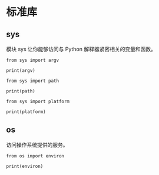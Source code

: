 # 标准库

## sys

模块 sys 让你能够访问与 Python 解释器紧密相关的变量和函数。

<div class="run"></div>

```python3
from sys import argv

print(argv)
```

<div class="run"></div>

```python3
from sys import path

print(path)
```

<div class="run"></div>

```python3
from sys import platform

print(platform)
```

## os

访问操作系统提供的服务。

<div class="run"></div>

```python3
from os import environ

print(environ)
```
